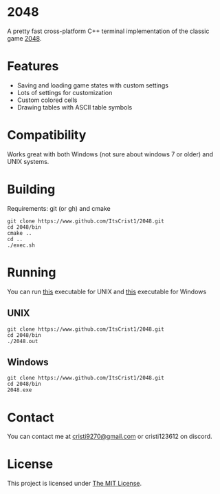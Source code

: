 # 2048
A pretty fast cross-platform C++ terminal implementation of the classic game [2048](https://en.m.wikipedia.org/wiki/2048_(video_game)).

# Features
- Saving and loading game states with custom settings
- Lots of settings for customization
- Custom colored cells
- Drawing tables with ASCII table symbols

# Compatibility
Works great with both Windows (not sure about windows 7 or older) and UNIX systems.

# Building
Requirements: git (or gh) and cmake
```
git clone https://www.github.com/ItsCrist1/2048.git
cd 2048/bin
cmake ..
cd ..
./exec.sh
```

# Running
You can run [this](https://github.com/ItsCrist1/2048/blob/main/bin/2048.out) executable for UNIX and [this](https://github.com/ItsCrist1/2048/blob/main/bin/2048.exe) executable for Windows
## UNIX
```
git clone https://www.github.com/ItsCrist1/2048.git
cd 2048/bin
./2048.out
```
## Windows
```
git clone https://www.github.com/ItsCrist1/2048.git
cd 2048/bin
2048.exe
```

# Contact
You can contact me at cristi9270@gmail.com or cristi123612 on discord.

# License
This project is licensed under [The MIT License](https://github.com/ItsCrist1/2048/blob/main/LICENSE.txt).
